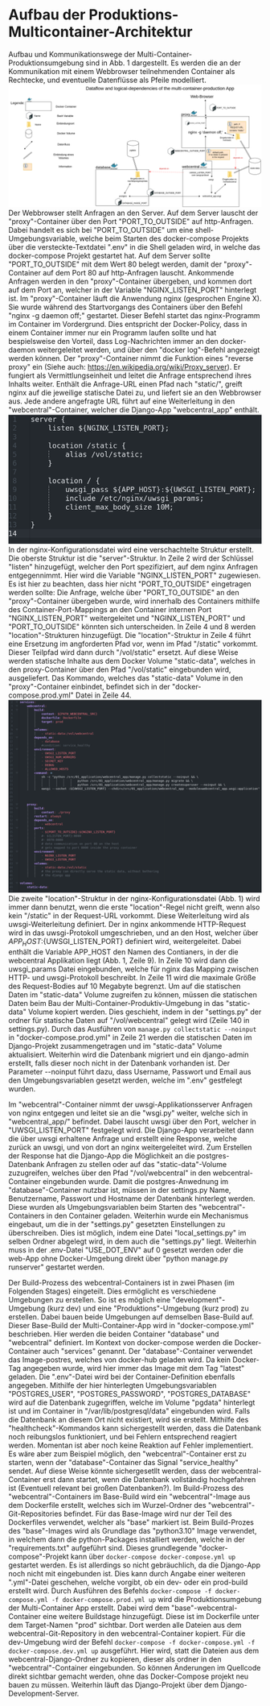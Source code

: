 # Aufbau der Produktions-Multicontainer-Architektur
Aufbau und Kommunikationswege der Multi-Container-Produktionsumgebung sind in Abb. 1 dargestellt. Es werden die an der Kommunikation mit einem Webbrowser teilnehmenden Container als Rechtecke, und eventuelle Datenflüsse als  Pfeile modelliert.
![](images/dockerComposeDeploymentStructure.png)
Der Webbrowser stellt Anfragen an den Server. Auf dem Server lauscht der "proxy"-Container über den Port "PORT_TO_OUTSIDE" auf http-Anfragen. Dabei handelt es sich bei "PORT_TO_OUTSIDE" um eine shell-Umgebungsvariable, welche beim Starten des docker-compose Projekts über die versteckte-Textdatei ".env" in die Shell geladen wird, in welche das docker-compose Projekt gestartet hat. Auf dem Server sollte "PORT_TO_OUTSIDE" mit dem Wert 80 belegt werden, damit der "proxy"-Container auf dem Port 80 auf http-Anfragen lauscht. Ankommende Anfragen werden in den "proxy"-Container übergeben, und kommen dort auf dem Port an, welcher in der Variable "NGINX_LISTEN_PORT" hinterlegt ist.
Im "proxy"-Container läuft die Anwendung nginx (gesprochen Engine X). Sie wurde während des Startvorgangs des Containers über den Befehl "nginx -g daemon off;" gestartet. Dieser Befehl startet das nginx-Programm im Container im Vordergrund. Dies entspricht der Docker-Policy, dass in einem Container immer nur ein Programm laufen sollte und hat bespielsweise den Vorteil, dass Log-Nachrichten immer an den docker-daemon weitergeleitet werden, und über den "docker log"-Befehl angezeigt werden können.
Der "proxy"-Container nimmt die Funktion eines "reverse proxy" ein (Siehe auch: https://en.wikipedia.org/wiki/Proxy_server). Er fungiert als Vermittlungseinheit und leitet die Anfrage entsprechend ihres Inhalts weiter. Enthält die Anfrage-URL einen Pfad nach "static/", greift nginx auf die jeweilige statische Datei zu, und liefert sie an den Webbrowser aus. Jede andere angefragte URL führt auf eine Weiterleitung in den "webcentral"-Container, welcher die Django-App "webcentral_app" enthält.
![Bild der nginx Konfigurationsdatei](images/nginxConfigFile.png "nginx Konfigurationsdatei")
In der nginx-Konfigurationsdatei wird eine verschachtelte Struktur erstellt. Die oberste Struktur ist die "server"-Struktur. In Zeile 2 wird der Schlüssel "listen" hinzugefügt, welcher den Port spezifiziert, auf dem nginx Anfragen entgegennimmt. Hier wird die Variable "NGINX_LISTEN_PORT" zugewiesen. Es ist hier zu beachten, dass hier nicht "PORT_TO_OUTSIDE" eingetragen werden sollte: Die Anfrage, welche über "PORT_TO_OUTSIDE" an den "proxy"-Container übergeben wurde, wird innerhalb des Containers mithilfe des Container-Port-Mappings an den Container internen Port "NGINX_LISTEN_PORT" weitergeleitet und "NGINX_LISTEN_PORT" und "PORT_TO_OUTSIDE" könnten sich unterscheiden.
In Zeile 4 und 8 werden "location"-Strukturen hinzugefügt. Die "location"-Struktur in Zeile 4 führt eine Ersetzung im angforderten Pfad vor, wenn im Pfad "/static" vorkommt. Dieser Teilpfad wird dann durch "/vol/static" ersetzt. Auf diese Weise werden statische Inhalte aus dem Docker Volume "static-data", welches in den proxy-Container über den Pfad "/vol/static" eingebunden wird, ausgeliefert. Das Kommando, welches das "static-data" Volume in den "proxy"-Container einbindet, befindet sich in der "docker-compose.prod.yml" Datei in Zeile 44.
![Bild der docker-compose-production yml-Datei](images/dockerComposeProdYmlFile.png "docker-compose.prod.yml Datei")
Die zweite "location"-Struktur in der nginx-Konfigurationsdatei (Abb. 1) wird immer dann benutzt, wenn die erste "location"-Regel nicht greift, wenn also kein "/static" in der Request-URL vorkommt. Diese Weiterleitung wird als uwsgi-Weiterleitung definiert. Der in nginx ankommende HTTP-Request wird in das uwsgi-Protokoll umgeschrieben, und an den Host, welcher über ${APP_HOST}:${UWSGI_LISTEN_PORT} definiert wird, weitergeleitet. Dabei enthält die Variable APP_HOST den Namen des Contianers, in der die webcentral Applikation liegt (Abb. 1, Zeile 9). In Zeile 10 wird dann die uwsgi_params Datei eingebunden, welche für nginx das Mapping zwischen HTTP- und uwsgi-Protokoll beschreibt. In Zeile 11 wird die maximale Größe des Request-Bodies auf 10 Megabyte begrenzt.
Um auf die statischen Daten im "static-data" Volume zugreifen zu können, müssen die statischen Daten beim Bau der Multi-Container-Produktiv-Umgebung in das "static-data" Volume kopiert werden. Dies geschieht, indem in der "settings.py" der ordner für statische Daten auf "/vol/webcentral" gelegt wird (Zeile 140 in settings.py). Durch das Ausführen von `manage.py collectstatic --noinput` in "docker-compose.prod.yml" in Zeile 21 werden die statischen Daten im Django-Projekt zusammengetragen und im "static-data" Volume aktualisiert. Weiterhin wird die Datenbank migriert und ein django-admin erstellt, falls dieser noch nicht in der Datenbank vorhanden ist. Der Parameter --noinput führt dazu, dass Username, Passwort und Email aus den Umgebungsvariablen gesetzt werden, welche im ".env" gestfelegt wurden.

Im "webcentral"-Container nimmt der uwsgi-Applikationsserver Anfragen von nginx entgegen und leitet sie an die "wsgi.py" weiter, welche sich in "webcentral_app/" befindet. Dabei lauscht uwsgi über den Port, welcher in "UWSGI_LISTEN_PORT" festgelegt wird. Die Django-App verarbeitet dann die über uwsgi erhaltene Anfrage und erstellt eine Response, welche zurück an uwsgi, und von dort an nginx weitergeleitet wird. Zum Erstellen der Response hat die Django-App die Möglichkeit an die postgres-Datenbank Anfragen zu stellen oder auf das "static-data"-Volume zuzugreifen, welches über den Pfad "/vol/webcentral" in den webcentral-Container eingebunden wurde.
Damit die postgres-Anwednung im "database"-Container nutzbar ist, müssen in der settings.py Name, Benutzername, Passwort und Hostname der Datenbank hinterlegt werden. Diese wurden als Umgebungsvariablen beim Starten des "webcentral"-Containers in den Container geladen.
Weiterhin wurde ein Mechanismus eingebaut, um die in der "settings.py" gesetzten Einstellungen zu überschreiben. Dies ist möglich, indem eine Datei "local_settings.py" im selben Ordner abgelegt wird, in dem auch die "settings.py" liegt. Weiterhin muss in der .env-Datei "USE_DOT_ENV" auf 0 gesetzt werden oder die web-App ohne Docker-Umgebung direkt über "python manage.py runserver" gestartet werden.

Der Build-Prozess des webcentral-Containers ist in zwei Phasen (im Folgenden Stages) eingeteilt. Dies ermöglicht es verschiedene Umgebungen zu erstellen. So ist es möglich eine "development"-Umgebung (kurz dev) und eine "Produktions"-Umgebung (kurz prod) zu erstellen. Dabei bauen beide Umgebungen auf demselben Base-Build auf. Dieser Base-Build der Multi-Container-App wird in "docker-compose.yml" beschrieben. Hier werden die beiden Container "database" und "webcentral" definiert. Im Kontext von docker-compose werden die Docker-Container auch "services" genannt. Der "database"-Container verwendet das Image-postres, welches von docker-hub geladen wird. Da kein Docker-Tag angegeben wurde, wird hier immer das Image mit dem Tag "latest" geladen. Die ".env"-Datei wird bei der Container-Definition ebenfalls angegeben. Mithilfe der hier hinterlegten Umgebungsvariablen "POSTGRES_USER", "POSTGRES_PASSWORD", "POSTGRES_DATABASE" wird auf die Datenbank zugegriffen, welche im Volume "pgdata" hinterlegt ist und im Container in "/var/lib/postgresql/data" eingebunden wird. Falls die Datenbank an diesem Ort nicht existiert, wird sie erstellt.
Mithilfe des "healthcheck"-Kommandos kann sichergestellt werden, dass die Datenbank noch reibungslos funktioniert, und bei Fehlern entsprechend reagiert werden. Momentan ist aber noch keine Reaktion auf Fehler implementiert. Es wäre aber zum Beispiel möglich, den "webcentral"-Container erst zu starten, wenn der "database"-Container das Signal "service_healthy" sendet. Auf diese Weise könnte sichergesetllt werden, dass der webcentral-Container erst dann startet, wenn die Datenbank vollständig hochgefahren ist (Eventuell relevant bei großen Datenbanken?).
Im Build-Prozess des "webcentral"-Containers im Base-Build wird ein "webcentral"-Image aus dem Dockerfile erstellt, welches sich im Wurzel-Ordner des "webcentral"-Git-Repositories befindet. Für das Base-Image wird nur der Teil des Dockerfiles verwendet, welcher als "base" markiert ist. Beim Build-Prozes des "base"-Images wird als Grundlage das "python3.10" Image verwendet, in welchem dann die python-Packages installiert werden, welche in der "requirements.txt" aufgeführt sind.
Dieses grundlegende "docker-compose"-Projekt kann über `docker-compose docker-compose.yml up` gestartet werden. Es ist allerdings so nicht gebräuchlich, da die Django-App noch nicht mit eingebunden ist. Dies kann durch Angabe einer weiteren ".yml"-Datei geschehen, welche vorgibt, ob ein dev- oder ein prod-build erstellt wird. Durch Ausführen des Befehls `docker-compose -f docker-compose.yml -f docker-compose.prod.yml up` wird die Produktionsumgebung der Multi-Container App erstellt. Dabei wird dem "base"-webcentral-Container eine weitere Buildstage hinzugefügt. Diese ist im Dockerfile unter dem Target-Namen "prod" sichtbar. Dort werden alle Dateien aus dem webcentral-Git-Repository in den webcentral-Container kopiert.
Für die dev-Umgebung wird der Befehl `docker-compose -f docker-compose.yml -f docker-compose.dev.yml up` ausgeführt. Hier wird, statt die Dateien aus dem webcentral-Django-Ordner zu kopieren, dieser als ordner in den "webcentral"-Container eingebunden. So können Änderungen im Quellcode direkt sichtbar gemacht werden, ohne das Docker-Compose projekt neu bauen zu müssen. Weiterhin läuft das Django-Projekt über dem Django-Development-Server.
